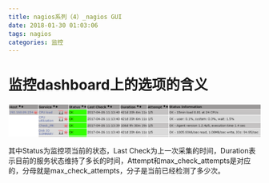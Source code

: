 ```yaml
---
title: nagios系列（4）_nagios GUI
date: 2018-01-30 01:03:06
tags: nagios
categories: 监控
---
```


# 监控dashboard上的选项的含义

![](/images/nagios_4_1.png)

其中Status为监控项当前的状态，Last Check为上一次采集的时间，Duration表示目前的服务状态维持了多长的时间，Attempt和max_check_attempts是对应的，分母就是max_check_attempts，分子是当前已经检测了多少次。
